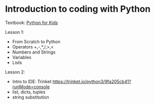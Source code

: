 # Introduction to coding with Python

Textbook: [Python for Kids](https://www.amazon.com/Python-Kids-Playful-Introduction-Programming/dp/1593274076)

Lesson 1: 
- From Scratch to Python
- Operators +,-,*,/,>,<
- Numbers and Strings
- Variables  
- Lists

Lesson 2: 
- Intro to IDE: Trinket https://trinket.io/python3/9fa205cb41?runMode=console
- list, dicts, tuples
- string substitution
